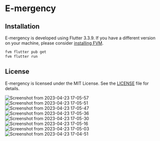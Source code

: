 # E-mergency

## Installation
E-mergency is developed using Flutter 3.3.9. If you have a different version on your machine, please consider [installing FVM](https://fvm.app/docs/getting_started/installation). 

```s
fvm flutter pub get
fvm flutter run
```

## License
E-mergency is licensed under the MIT License. See the [LICENSE](LICENSE) file for details.

![Screenshot from 2023-04-23 17-05-57](https://user-images.githubusercontent.com/115885247/233833505-306aa98e-b448-4209-8fde-19c5ef8d1bfc.png)
![Screenshot from 2023-04-23 17-05-51](https://user-images.githubusercontent.com/115885247/233833507-a95662ef-b565-4aaf-969f-2bfeae9f830f.png)
![Screenshot from 2023-04-23 17-05-47](https://user-images.githubusercontent.com/115885247/233833510-4e5fc926-d803-4c71-93fc-4de41335adf0.png)
![Screenshot from 2023-04-23 17-05-36](https://user-images.githubusercontent.com/115885247/233833514-06a21c0e-ddd8-4f95-8007-e667babbf3b9.png)
![Screenshot from 2023-04-23 17-05-30](https://user-images.githubusercontent.com/115885247/233833516-04845c13-7907-4bbc-9732-28663977ed6e.png)
![Screenshot from 2023-04-23 17-05-16](https://user-images.githubusercontent.com/115885247/233833517-933187ab-2c71-4268-bb64-b760803a2554.png)
![Screenshot from 2023-04-23 17-05-03](https://user-images.githubusercontent.com/115885247/233833520-b8687d34-d79a-4c4a-a42c-e60bd4e97b9f.png)
![Screenshot from 2023-04-23 17-04-51](https://user-images.githubusercontent.com/115885247/233833618-241b5e85-10ba-469a-be93-83e223e1216e.png)
